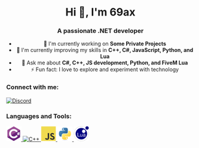 <h1 align="center">Hi 👋, I'm 69ax</h1>
<h3 align="center">A passionate .NET developer</h3>

<ul align="center">
  <li>🔭 I'm currently working on <strong>Some Private Projects</strong></li>
  <li>🌱 I'm currently improving my skills in <strong>C++, C#, JavaScript, Python, and Lua</strong></li>
  <li>💬 Ask me about <strong>C#, C++, JS development, Python, and FiveM Lua</strong></li>
  <li>⚡ Fun fact: I love to explore and experiment with technology</li>
</ul>

<h3 align="left">Connect with me:</h3>
<p align="left">
  <a href="https://discord.com/users/425474532069867522" target="blank">
    <img align="center" src="https://raw.githubusercontent.com/rahuldkjain/github-profile-readme-generator/master/src/images/icons/Social/discord.svg" alt="Discord" height="30" width="40" />
  </a>
</p>

<h3 align="left">Languages and Tools:</h3>
<p align="left">
  <a href="https://docs.microsoft.com/en-us/dotnet/csharp/" target="_blank" rel="noreferrer">
    <img src="https://raw.githubusercontent.com/devicons/devicon/master/icons/csharp/csharp-original.svg" alt="C#" width="40" height="40"/>
  </a>
  <a href="https://isocpp.org/" target="_blank" rel="noreferrer">
    <img src="https://raw.githubusercontent.com/isocpp/logos/master/cpp_logo.svg" alt="C++" width="40" height="40"/>
  </a>
  <a href="https://developer.mozilla.org/en-US/docs/Web/JavaScript" target="_blank" rel="noreferrer">
    <img src="https://raw.githubusercontent.com/devicons/devicon/master/icons/javascript/javascript-original.svg" alt="JavaScript" width="40" height="40"/>
  </a>
  <a href="https://www.python.org/" target="_blank" rel="noreferrer">
    <img src="https://raw.githubusercontent.com/devicons/devicon/master/icons/python/python-original.svg" alt="Python" width="40" height="40"/>
  </a>
  <a href="https://docs.fivem.net/docs/scripting-manual/introduction/" target="_blank" rel="noreferrer">
    <img src="https://raw.githubusercontent.com/devicons/devicon/master/icons/lua/lua-original.svg" alt="Lua" width="40" height="40"/>
  </a>
  <!-- Add more languages and tools here -->
</p>
